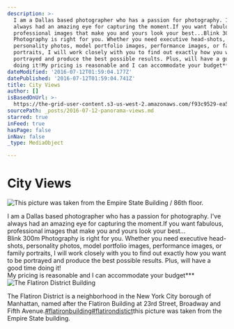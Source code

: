 ```yaml
---
description: >-
  I am a Dallas based photographer who has a passion for photography. I've
  always had an amazing eye for capturing the moment.If you want fabulous,
  professional images that make you and yours look your best...Blink 300m
  Photography is right for you. Whether you need executive head-shots,
  personality photos, model portfolio images, performance images, or family
  portraits, I will work closely with you to find out exactly how you want to be
  portrayed and produce the best possible results. Plus, will have a good time
  doing it!My pricing is reasonable and I can accommodate your budget***
dateModified: '2016-07-12T01:59:04.177Z'
datePublished: '2016-07-12T01:59:04.741Z'
title: City Views
author: []
isBasedOnUrl: >-
  https://the-grid-user-content.s3-us-west-2.amazonaws.com/f93c9529-ea5a-4f3d-8c42-9a2028773df7.jpg
sourcePath: _posts/2016-07-12-panorama-views.md
starred: true
inFeed: true
hasPage: false
inNav: false
_type: MediaObject

---
```

# City Views
![This picture was taken from the Empire State Building / 86th floor.](https://s3-us-west-2.amazonaws.com/the-grid-img/p/9e95dc7a29cb5f1fd0cb0d8a311fbc9dbf603ae0.jpg)

I am a Dallas based photographer who has a passion for photography. I've always had an amazing eye for capturing the moment.If you want fabulous, professional images that make you and yours look your best...  
Blink 300m Photography is right for you. Whether you need executive head-shots, personality photos, model portfolio images, performance images, or family portraits, I will work closely with you to find out exactly how you want to be portrayed and produce the best possible results. Plus, will have a good time doing it!  
My pricing is reasonable and I can accommodate your budget\*\*\*
![The Flatiron District Building](https://imgflo.herokuapp.com/graph/vahj1ThiexotieMo/7fb51ff34d7498608260911955947c7f/croprotate.jpg?cropheight=6000&cropwidth=4001&degrees=0&input=https%3A%2F%2Fthe-grid-user-content.s3-us-west-2.amazonaws.com%2F62568215-19cc-4064-ae19-4bac3206a9ce.jpg&x=0&y=0)

The Flatiron District is a neighborhood in the New York City borough of Manhattan, named after the Flatiron Building at 23rd Street, Broadway and Fifth Avenue.[‪\#‎flatironbuilding‬][0][‪\#‎flatirondistict‬][1]this picture was taken from the Empire State building.

[0]: https://www.facebook.com/hashtag/flatironbuilding?source=feed_text&story_id=1227726693912563
[1]: https://www.facebook.com/hashtag/flatirondistict?source=feed_text&story_id=1227726693912563